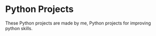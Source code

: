 # Python Projects
 These Python projects are made by me, Python projects for improving python skills.
